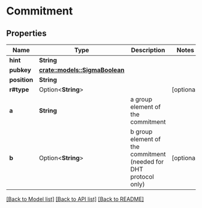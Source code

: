 # Commitment

## Properties

Name | Type | Description | Notes
------------ | ------------- | ------------- | -------------
**hint** | **String** |  | 
**pubkey** | [**crate::models::SigmaBoolean**](SigmaBoolean.md) |  | 
**position** | **String** |  | 
**r#type** | Option<**String**> |  | [optional]
**a** | **String** | a group element of the commitment | 
**b** | Option<**String**> | b group element of the commitment (needed for DHT protocol only) | [optional]

[[Back to Model list]](../README.md#documentation-for-models) [[Back to API list]](../README.md#documentation-for-api-endpoints) [[Back to README]](../README.md)


